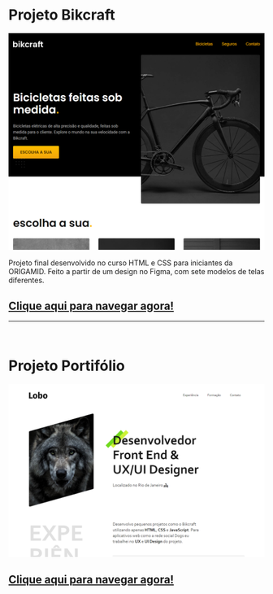 # **Projeto Bikcraft**

![Imagem site Bikcraft](./imgs/sc_index.png)

Projeto final desenvolvido no curso HTML e CSS para iniciantes da ORIGAMID.
Feito a partir de um design no Figma, com sete modelos de telas diferentes.

## [Clique aqui para navegar agora!](https://fkrik.github.io/origamid-learning/ex4_projeto_final/)

<hr>
<br>

# **Projeto Portifólio**

![Imagem site Portifólio](./imgs/sc_index_lobo.png)

## [Clique aqui para navegar agora!](https://fkrik.github.io/origamid-learning/ex3_portfolio/)
